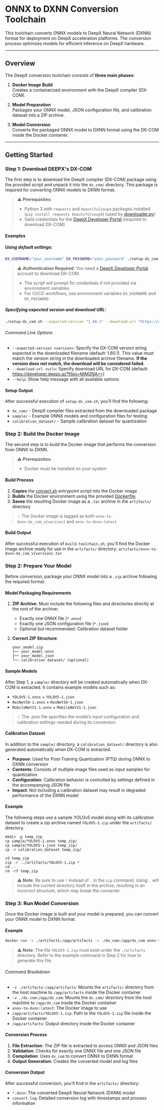 # ONNX to DXNN Conversion Toolchain

This toolchain converts ONNX models to DeepX Neural Network (DXNN) format for deployment on DeepX acceleration platforms. The conversion process optimizes models for efficient inference on DeepX hardware.

---
## Overview

The DeepX conversion toolchain consists of **three main phases**:

1. **Docker Image Build**  
   Creates a containerized environment with the DeepX compiler (DX-COM).

2. **Model Preparation**  
   Packages your ONNX model, JSON configuration file, and calibration dataset into a ZIP archive.

3. **Model Conversion**  
   Converts the packaged ONNX model to DXNN format using the DX-COM inside the Docker container.

---
## Getting Started

### Step 1: Download DEEPX's DX-COM

The first step is to download the DeepX compiler (DX-COM) package using the provided script and unpack it into the `dx_com/` directory. This package is required for converting ONNX models to DXNN format.

> ⚠️ **Prerequisites**: 
> - Python 3 with `requests` and `beautifulsoup4` packages installed (`pip install requests beautifulsoup4`) (used by [downloader.py](../scripts/downloader.py))
> - Valid credentials for the [DeepX Developer Portal](https://developer.deepx.ai/) (required to download DX-COM)

#### Examples

##### **Using default settings:**
```bash
DX_USERNAME="your_username" DX_PASSWORD="your_password" ./setup-dx_com.sh
```
> ⚠️ **Authentication Required**: You need a [DeepX Developer Portal](https://developer.deepx.ai/) account to download DX-COM. 
> - The script will prompt for credentials if not provided via environment variables
> - For CI/CD workflows, use environment variables `DX_USERNAME` and `DX_PASSWORD`

##### **Specifying expected version and download URL:**
```bash
./setup-dx_com.sh --expected-version "1.60.1" --download-url "https://developer.deepx.ai/?files=MjM2NA=="
```

###### Command Line Options

- `--expected-version <version>`: Specify the DX-COM version string expected in the downloaded filename (default: 1.60.1).
This value must match the version string in the downloaded archive filename.
**If the version does not match, the download will be considered failed**.
- `--download-url <url>`: Specify download URL for DX-COM (default: https://developer.deepx.ai/?files=MjM2NA==)
- `--help`: Show help message with all available options

#### Setup Output

After successful execution of `setup-dx_com.sh`, you'll find the following:

- `dx_com/` - DeepX compiler files extracted from the downloaded package
- `sample/` - Example ONNX models and configuration files for testing
- `calibration_dataset/` - Sample calibration dataset for quantization

### Step 2: Build the Docker Image

The second step is to build the Docker image that performs the conversion from ONNX to DXNN.

> ⚠️ **Prerequisites**: 
> - Docker must be installed on your system

#### Build Process

1. **Copies** the [convert.sh](scripts/convert.sh) entrypoint script into the Docker image  
3. **Builds** the Docker environment using the provided [Dockerfile](Dockerfile)
4. **Saves** the resulting Docker image as a `.tar` archive in the `artifacts/` directory

> 💡 The Docker image is tagged as both `onnx-to-dxnn:dx_com_v{version}` and `onnx-to-dxnn:latest`

#### Build Output

After successful execution of `build-toolchain.sh`, you'll find the Docker image archive ready for use in the `artifacts/` directory: `artifacts/onnx-to-dxnn-dx_com_v{version}.tar`

### Step 2: Prepare Your Model

Before conversion, package your ONNX model into a `.zip` archive following the required format:

#### Model Packaging Requirements

1. **ZIP Archive**: Must include the following files and directories directly at the root of the archive:
   - Exactly one ONNX file (`*.onnx`)
   - Exactly one JSON configuration file (`*.json`)
   - Optional but recommended: Calibration dataset folder

2. **Correct ZIP Structure**:
   ```
   your_model.zip
   ├── your_model.onnx
   ├── your_model.json
   └── calibration dataset/ (optional)
   ```

#### Sample Models

After Step 1, a `sample/` directory will be created automatically when DX-COM is extracted. It contains example models such as:
- `YOLOV5-1.onnx` + `YOLOV5-1.json`
- `ResNet50-1.onnx` + `ResNet50-1.json`
- `MobileNetV1-1.onnx` + `MobileNetV1-1.json`

> 💡 The .json file specifies the model’s input configuration and calibration settings needed during its conversion.

#### Calibration Dataset

In addition to the `sample/` directory, a `calibration_dataset/` directory is also generated automatically when DX-COM is extracted.

- **Purpose**: Used for Post-Training Quantization (PTQ) during ONNX to DXNN conversion
- **Contents**: Consists of multiple image files used as input samples for quantization
- **Configuration**: Calibration behavior is controlled by settings defined in the accompanying JSON file
- **Impact**: Not including a calibration dataset may result in degraded performance of the DXNN model

#### Example
The following steps use a sample YOLOv5 model along with its calibration dataset to create a zip archive named `YOLOV5-1.zip` under the `artifacts/` directory.
   ```
   mkdir -p temp_zip
   cp sample/YOLOV5-1.onnx temp_zip/
   cp sample/YOLOV5-1.json temp_zip/
   cp -r calibration_dataset temp_zip/

   cd temp_zip
   zip -r ../artifacts/YOLOV5-1.zip *
   cd ..
   rm -rf temp_zip
   ```
> ⚠️ **Note**: Be sure to use `*` instead of `.` in the `zip` command.
Using `.` will include the current directory itself in the archive, resulting in an incorrect structure, which may break the converter.



### Step 3: Run Model Conversion

Once the Docker image is built and your model is prepared, you can convert your ONNX model to DXNN format.

#### Example
```bash
docker run -v ./artifacts:/app/artifacts -v ./dx_com:/app/dx_com onnx-to-dxnn:latest /app/artifacts/YOLOV5-1.zip /app/artifacts
```
> ⚠️ **Note**: The file `YOLOV5-1.zip` must exist under the `./artifacts` directory.
Refer to the example command in Step 2 for how to generate this file.

######  Command Breakdown
- `-v ./artifacts:/app/artifacts`: Mounts the `artifacts/` directory from the host machine to `/app/artifacts` inside the Docker container
- `-v ./dx_com:/app/dx_com`: Mounts the `dx_com/` directory from the host machine to `/app/dx_com` inside the Docker container
- `onnx-to-dxnn:latest`: The Docker image to use
- `/app/artifacts/YOLOV5-1.zip`: Path to the `YOLOV5-1.zip` file inside the Docker container
- `/app/artifacts`: Output directory inside the Docker container

#### Conversion Process

1. **File Extraction**: The ZIP file is extracted to access ONNX and JSON files
2. **Validation**: Checks for exactly one ONNX file and one JSON file
3. **Compilation**: Uses `dx_com` to convert ONNX to DXNN format
4. **Output Generation**: Creates the converted model and log files

#### Conversion Output

After successful conversion, you'll find in the `artifacts/` directory:
- `*.dxnn`: The converted DeepX Neural Network (DXNN) model
- `convert.log`: Detailed conversion log with timestamps and process information

